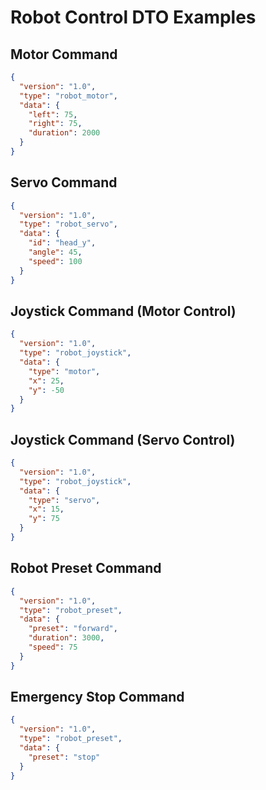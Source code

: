 # Robot Control DTO Examples

## Motor Command

```json
{
  "version": "1.0",
  "type": "robot_motor",
  "data": {
    "left": 75,
    "right": 75,
    "duration": 2000
  }
}
```

## Servo Command

```json
{
  "version": "1.0",
  "type": "robot_servo",
  "data": {
    "id": "head_y",
    "angle": 45,
    "speed": 100
  }
}
```

## Joystick Command (Motor Control)

```json
{
  "version": "1.0",
  "type": "robot_joystick",
  "data": {
    "type": "motor",
    "x": 25,
    "y": -50
  }
}
```

## Joystick Command (Servo Control)

```json
{
  "version": "1.0",
  "type": "robot_joystick",
  "data": {
    "type": "servo",
    "x": 15,
    "y": 75
  }
}
```

## Robot Preset Command

```json
{
  "version": "1.0",
  "type": "robot_preset",
  "data": {
    "preset": "forward",
    "duration": 3000,
    "speed": 75
  }
}
```

## Emergency Stop Command

```json
{
  "version": "1.0",
  "type": "robot_preset",
  "data": {
    "preset": "stop"
  }
}
```
